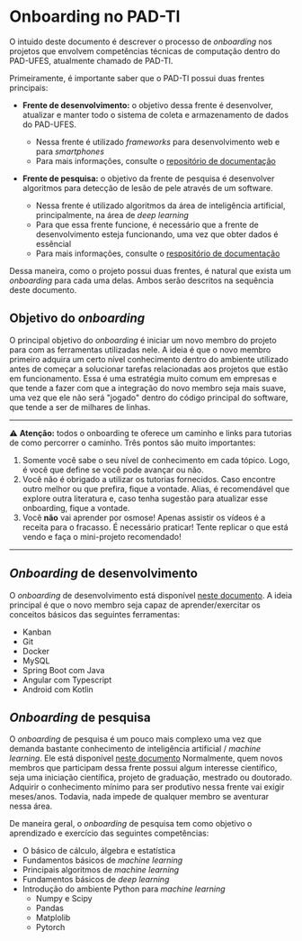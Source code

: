 # Onboarding no PAD-TI

O intuido deste documento é descrever o processo de *onboarding* nos projetos que envolvem competências técnicas de computação dentro do PAD-UFES, atualmente chamado de PAD-TI.

Primeiramente, é importante saber que o PAD-TI possui duas frentes principais:
- **Frente de desenvolvimento:** o objetivo dessa frente é desenvolver, atualizar e manter todo o sistema de coleta e armazenamento de dados do PAD-UFES. 
  - Nessa frente é utilizado *frameworks* para desenvolvimento web e para *smartphones*
  - Para mais informações, consulte o [repositório de documentação](https://github.com/pad-ufes/docs)
  
  
- **Frente de pesquisa:** o objetivo da frente de pesquisa é desenvolver algoritmos para detecção de lesão de pele através de um software. 
  - Nessa frente é utilizado algoritmos da área de inteligência artificial, principalmente, na área de *deep learning*
  - Para que essa frente funcione, é necessário que a frente de desenvolvimento esteja funcionando, uma vez que obter dados é essêncial
  - Para mais informações, consulte o [respositório de documentação](https://github.com/pad-ufes/docs)


Dessa maneira, como o projeto possui duas frentes, é natural que exista um *onboarding* para cada uma delas. Ambos serão descritos na sequência deste documento.

## Objetivo do *onboarding*

O principal objetivo do *onboarding* é iniciar um novo membro do projeto para com as ferramentas utilizadas nele. A ideia é que o novo membro primeiro adquira um certo nível conhecimento dentro do ambiente utilizado antes de começar a solucionar tarefas relacionadas aos projetos que estão em funcionamento. Essa é uma estratégia muito comum em empresas e que tende a fazer com que a integração do novo membro seja mais suave, uma vez que ele não será "jogado" dentro do código principal do software, que tende a ser de milhares de linhas. 

____
:warning: **Atenção:** todos o onboarding te oferece um caminho e links para tutorias de como percorrer o caminho. Três pontos são muito importantes:
1. Somente você sabe o seu nível de conhecimento em cada tópico. Logo, é você que define se você pode avançar ou não.
2. Você não é obrigado a utilizar os tutorias fornecidos. Caso encontre outro melhor ou que prefira, fique a vontade. Alias, é recomendável que explore outra literatura e, caso tenha sugestão para atualizar esse onboarding, fique a vontade.
3. Você **não** vai aprender por osmose! Apenas assistir os vídeos é a receita para o fracasso. É necessário praticar! Tente replicar o que está vendo e faça o mini-projeto recomendado!
____

## *Onboarding* de desenvolvimento

O *onboarding* de desenvolvimento está disponível [neste documento](dev/onboarding.md). A ideia principal é que o novo membro seja capaz de aprender/exercitar os conceitos básicos das seguintes ferramentas:
- Kanban
- Git
- Docker
- MySQL
- Spring Boot com Java
- Angular com Typescript
- Android com Kotlin

## *Onboarding* de pesquisa
O *onboarding* de pesquisa é um pouco mais complexo uma vez que demanda bastante conhecimento de inteligência artificial / *machine learning*. Ele está disponível [neste documento](pesquisa/onboarding.md) Normalmente, quem novos membros que participam dessa frente possui algum interesse científico, seja uma iniciação científica, projeto de graduação, mestrado ou doutorado. Adquirir o conhecimento mínimo para ser produtivo nessa frente vai exigir meses/anos. Todavia, nada impede de qualquer membro se aventurar nessa área. 

De maneira geral, o *onboarding* de pesquisa tem como objetivo o aprendizado e exercício das seguintes competências:
- O básico de cálculo, álgebra e estatística
- Fundamentos básicos de *machine learning* 
- Principais algoritmos de *machine learning*
- Fundamentos básicos de *deep learning*
- Introdução do ambiente Python para *machine learning*
  - Numpy e Scipy
  - Pandas
  - Matplolib
  - Pytorch

